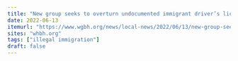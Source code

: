 ```yaml
---
title: "New group seeks to overturn undocumented immigrant driver’s license law"
date: 2022-06-13
itemurl: "https://www.wgbh.org/news/local-news/2022/06/13/new-group-seeks-to-overturn-new-undocumented-immigrant-drivers-license-law"
sites: "whbh.org"
tags: ["illegal immigration"]
draft: false
---
```



